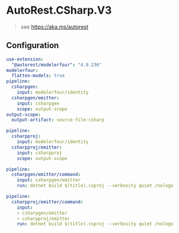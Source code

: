 # AutoRest.CSharp.V3
> see https://aka.ms/autorest

## Configuration
```yaml
use-extension:
  "@autorest/modelerfour": "4.9.236"
modelerfour:
  flatten-models: true
pipeline:
  csharpgen:
    input: modelerfour/identity
  csharpgen/emitter:
    input: csharpgen
    scope: output-scope
output-scope:
  output-artifact: source-file-csharp
```

``` yaml $(include-csproj) != 'disable'
pipeline:
  csharpproj:
    input: modelerfour/identity
  csharpproj/emitter:
    input: csharpproj
    scope: output-scope
```

``` yaml $(dotnet-build) != 'disable' && $(include-csproj) == 'disable'
pipeline:
  csharpgen/emitter/command:
    input: csharpgen/emitter
    run: dotnet build $(title).csproj --verbosity quiet /nologo
```

``` yaml $(dotnet-build) != 'disable' && $(include-csproj) != 'disable'
pipeline:
  csharpproj/emitter/command:
    input:
    - csharpgen/emitter
    - csharpproj/emitter
    run: dotnet build $(title).csproj --verbosity quiet /nologo
```